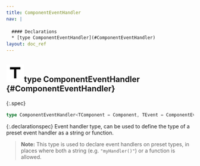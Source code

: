 ```yaml
---
title: ComponentEventHandler
nav: |

  #### Declarations
  * [type ComponentEventHandler](#ComponentEventHandler)
layout: doc_ref
---
```


## ![](/assets/icons/spec-type.svg)type ComponentEventHandler {#ComponentEventHandler}
{:.spec}

```typescript
type ComponentEventHandler<TComponent = Component, TEvent = ComponentEvent> = string | ((this: TComponent, e: TEvent) => void);
```
{:.declarationspec}
Event handler type, can be used to define the type of a preset event handler as a string or function.

> **Note:** This type is used to declare event handlers on preset types, in places where both a string (e.g. `"myHandler()"`) or a function is allowed.

